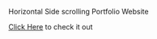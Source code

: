Horizontal Side scrolling Portfolio Website

[Click Here](https://only4nishtha.github.io/NishthaAgarwal/) to check it out
